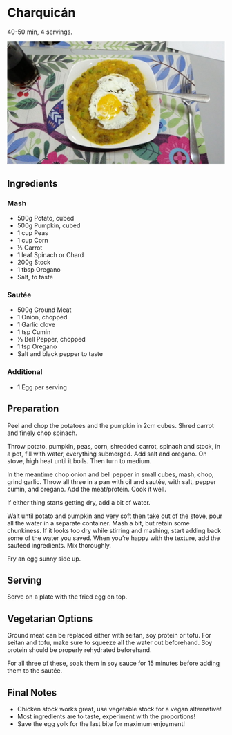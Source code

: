 # Charquicán

40-50 min, 4 servings.

![A plate of CHARQUICÁN](dish.jpg)

## Ingredients
### Mash
- 500g Potato, cubed
- 500g Pumpkin, cubed
- 1 cup Peas
- 1 cup Corn
- ½ Carrot
- 1 leaf Spinach or Chard
- 200g Stock
- 1 tbsp Oregano
- Salt, to taste

### Sautée
- 500g Ground Meat
- 1 Onion, chopped
- 1 Garlic clove
- 1 tsp Cumin
- ⅓ Bell Pepper, chopped
- 1 tsp Oregano
- Salt and black pepper to taste

### Additional
- 1 Egg per serving

## Preparation
Peel and chop the potatoes and the pumpkin in 2cm cubes. Shred carrot and finely chop spinach.

Throw potato, pumpkin, peas, corn, shredded carrot, spinach and stock, in a pot, fill with water, everything submerged. Add salt and oregano. On stove, high heat until it boils. Then turn to medium.

In the meantime chop onion and bell pepper in small cubes, mash, chop, grind garlic. Throw all three in a pan with oil and sautée, with salt, pepper cumin, and oregano. Add the meat/protein. Cook it well.

If either thing starts getting dry, add a bit of water.

Wait until potato and pumpkin and very soft then take out of the stove, pour all the water in a separate container. Mash a bit, but retain some chunkiness. If it looks too dry while stirring and mashing, start adding back some of the water you saved. When you’re happy with the texture, add the sautéed ingredients. Mix thoroughly. 

Fry an egg sunny side up.

## Serving
Serve on a plate with the fried egg on top.

## Vegetarian Options
Ground meat can be replaced either with seitan, soy protein or tofu. For seitan and tofu, make sure to squeeze all the water out beforehand. Soy protein should be properly rehydrated beforehand.

For all three of these, soak them in soy sauce for 15 minutes before adding them to the sautée.

## Final Notes
- Chicken stock works great, use vegetable stock for a vegan alternative!
- Most ingredients are to taste, experiment with the proportions!
- Save the egg yolk for the last bite for maximum enjoyment!